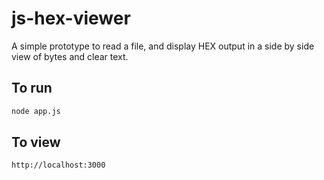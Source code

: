 # js-hex-viewer

A simple prototype to read a file, and display HEX output in a side by side view of bytes and clear text.

## To run

````bash
node app.js
````

## To view

```bash
http://localhost:3000
````

